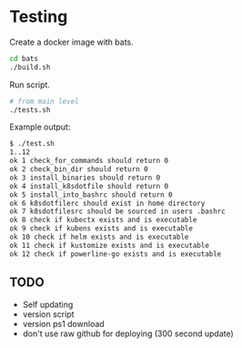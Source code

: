 # Testing 

Create a docker image with bats.

```bash
cd bats
./build.sh 
```

Run script.

```bash
# from main level 
./tests.sh 
```

Example output:

```bash
$ ./test.sh 
1..12
ok 1 check_for_commands should return 0
ok 2 check_bin_dir should return 0
ok 3 install_binaries should return 0
ok 4 install_k8sdotfile should return 0
ok 5 install_into_bashrc should return 0
ok 6 k8sdotfilerc should exist in home directory
ok 7 k8sdotfilesrc should be sourced in users .bashrc
ok 8 check if kubectx exists and is executable
ok 9 check if kubens exists and is executable
ok 10 check if helm exists and is executable
ok 11 check if kustomize exists and is executable
ok 12 check if powerline-go exists and is executable
```

## TODO

* Self updating
* version script
* version ps1 download
* don't use raw github for deploying (300 second update)
